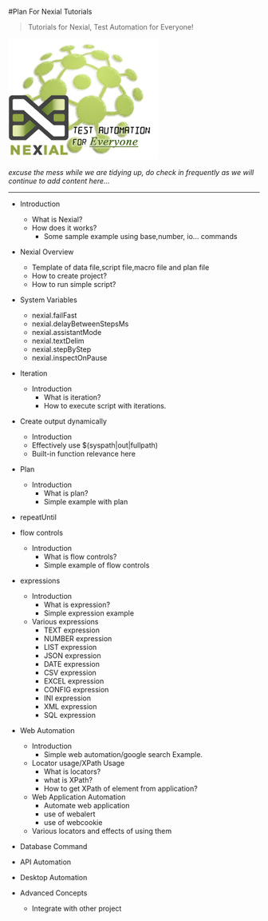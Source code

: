 #Plan For Nexial Tutorials
> Tutorials for Nexial, Test Automation for Everyone!

[![logo](docs/image/logo.png)](https://nexiality.github.io/documentation/) 

_excuse the mess while we are tidying up, do check in frequently as we will continue to add content here..._

---  
* Introduction
    * What is Nexial?
    * How does it works?
        * Some sample example using base,number, io... commands
    
* Nexial Overview
    * Template of data file,script file,macro file and plan file
    * How to create project?
    * How to run simple script?

* System Variables
   * nexial.failFast
   * nexial.delayBetweenStepsMs
   * nexial.assistantMode
   * nexial.textDelim
   * nexial.stepByStep
   * nexial.inspectOnPause
    
* Iteration
    * Introduction
        * What is iteration?
        * How to execute script with iterations.
        
* Create output dynamically
    * Introduction
    * Effectively use $(syspath|out|fullpath)
    * Built-in function relevance here
       
* Plan
    * Introduction
        * What is plan?
        * Simple example with plan

* repeatUntil

* flow controls
    * Introduction
        * What is flow controls?
        * Simple example of flow controls 
        
* expressions
    * Introduction
        * What is expression?
        * Simple expression example
    * Various expressions    
        * TEXT expression
        * NUMBER expression
        * LIST expression
        * JSON expression
        * DATE expression
        * CSV expression
        * EXCEL expression
        * CONFIG expression
        * INI expression
        * XML expression
        * SQL expression

* Web Automation
    * Introduction
        * Simple web automation/google search Example.
    * Locator usage/XPath Usage
        * What is locators?
        * what is XPath?
        * How to get XPath of element from application?
    * Web Application Automation
        * Automate web application
        * use of webalert 
        * use of webcookie
    * Various locators and effects of using them

* Database Command

* API Automation

* Desktop Automation

* Advanced Concepts
     * Integrate with other project